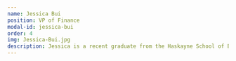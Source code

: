 ```yaml
---
name: Jessica Bui
position: VP of Finance
modal-id: jessica-bui
order: 4
img: Jessica-Bui.jpg
description: Jessica is a recent graduate from the Haskayne School of Business at the University of Calgary, with a major in Accounting. She's currently working as a full-time accountant at a small local public practice firm. In her spare time, she enjoys playing volleyball and basketball, spending time outdoors, reading, or working on various pieces of art.
---
```

